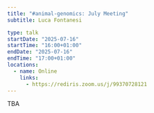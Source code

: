 ```yaml
---
title: "#animal-genomics: July Meeting"
subtitle: Luca Fontanesi

type: talk
startDate: "2025-07-16"
startTime: "16:00+01:00"
endDate: "2025-07-16"
endTime: "17:00+01:00"
locations:
  - name: Online
    links:
      - https://rediris.zoom.us/j/99370728121
---
```


TBA
